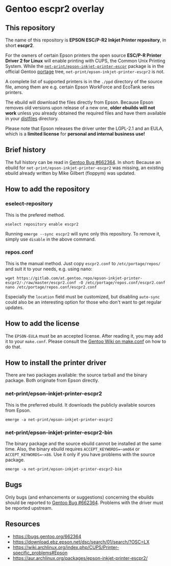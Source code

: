 Gentoo escpr2 overlay
=====================

This repository
---------------

The name of this repository is **EPSON ESC/P-R2 Inkjet Printer repository**, in short **escpr2**.

For the owners of certain Epson printers the open source **ESC/P-R Printer Driver 2 for Linux** will enable printing with CUPS, the Common Unix Printing System. While the [`net-print/epson-inkjet-printer-escpr`](https://packages.gentoo.org/packages/net-print/epson-inkjet-printer-escpr) package is in the official Gentoo [portage](https://wiki.gentoo.org/wiki/Portage) tree, `net-print/epson-inkjet-printer-escpr2` is not.

A complete list of supported printers is in the `./ppd` directory of the source file, among them are e.g. certain Epson WorkForce and EcoTank series printers.

The ebuild will download the files directly from Epson. Because Epson removes old versions upon release of a new one, **older ebuilds will not work** unless you already obtained the required files and have them available in your [distfiles](https://wiki.gentoo.org/wiki/DISTDIR) directory.

Please note that Epson releases the driver unter the LGPL-2.1 and an EULA, which is a **limited license** for **personal and internal business use!**

Brief history
-------------

The full history can be read in [Gentoo Bug #662364](https://bugs.gentoo.org/662364). In short: Because an ebuild for `net-print/epson-inkjet-printer-escpr2` was missing, an existing ebuild already written by Mike Gilbert (floppym) was updated.

How to add the repository
-------------------------

### eselect-repository

This is the prefered method.

    eselect repository enable escpr2

Running `emerge --sync escpr2` will sync only this repository. To remove it, simply use `disable` in the above command.

### repos.conf

This is the manual method. Just copy `escpr2.conf` to `/etc/portage/repos/` and suit it to your needs, e.g. using nano:

    wget https://gitlab.com/at.gentoo.repo/epson-inkjet-printer-escpr2/-/raw/master/escpr2.conf -O /etc/portage/repos.conf/escpr2.conf
    nano /etc/portage/repos.conf/escpr2.conf

Especially the `location` field must be customized, but disabling `auto-sync` could also be an interesting option for those who don't want to get regular updates.

How to add the license
----------------------

The `EPSON-EULA` must be an accepted license. After reading it, you may add it to your `make.conf`. Please consult the [Gentoo Wiki on make.conf](https://wiki.gentoo.org/wiki//etc/portage/make.conf#ACCEPT_LICENSE) on how to do that.

How to install the printer driver
---------------------------------

There are two packages available: the source tarball and the binary package. Both originate from Epson directly.

### net-print/epson-inkjet-printer-escpr2

This is the preferred ebuild. It downloads the publicly available sources from Epson.

    emerge -a net-print/epson-inkjet-printer-escpr2

### net-print/epson-inkjet-printer-escpr2-bin

The binary package and the source ebuild cannot be installed at the same time. Also, the binary ebuild requires `ACCEPT_KEYWORDS=~amd64` or `ACCEPT_KEYWORDS=~x86`. Use it only if you have problems with the source package.

    emerge -a net-print/epson-inkjet-printer-escpr2-bin

Bugs
----

Only bugs (and enhancements or suggestions) concerning the ebuilds should be reported to [Gentoo Bug #662364](https://bugs.gentoo.org/662364). Problems with the driver must be reported upstream.

Resources
---------

- <https://bugs.gentoo.org/662364>
- <https://download.ebz.epson.net/dsc/search/01/search/?OSC=LX>
- <https://wiki.archlinux.org/index.php/CUPS/Printer-specific_problems#Epson>
- <https://aur.archlinux.org/packages/epson-inkjet-printer-escpr2/>
